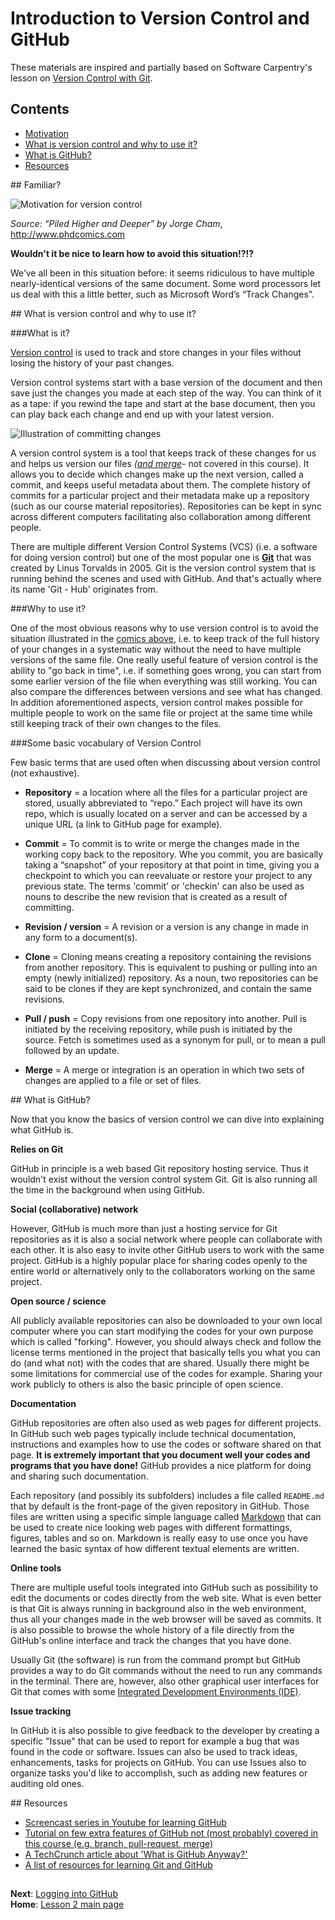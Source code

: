 # Introduction to Version Control and GitHub

These materials are inspired and partially based on Software Carpentry's lesson on [Version Control with Git](http://swcarpentry.github.io/git-novice/). 

## Contents

- [Motivation](#motivation)
- [What is version control and why to use it?](#vcs-idea)
- [What is GitHub?](#GitHub)
- [Resources](#resources)

##<a name='motivation'></a> Familiar?  

![Motivation for version control](../img/version_control_motivation_comics.png)

_Source: “Piled Higher and Deeper” by Jorge Cham_, http://www.phdcomics.com 

**Wouldn't it be nice to learn how to avoid this situation!?!?**

We’ve all been in this situation before: it seems ridiculous to have multiple nearly-identical versions of the same document. 
Some word processors let us deal with this a little better, such as Microsoft Word’s “Track Changes”.

##<a name='vcs-idea'></a> What is version control and why to use it?

###What is it?

[Version control](https://en.wikipedia.org/wiki/Version_control) is used to track and store changes in your files without losing the history of your past changes. 

Version control systems start with a base version of the document and then save just the changes you made at each step 
of the way. You can think of it as a tape: if you rewind the tape and start at the base document, then you can play back 
each change and end up with your latest version.

![Illustration of committing changes](../img/play-changes.PNG)

A version control system is a tool that keeps track of these changes for us and helps us version our files 
_([and merge](https://en.wikipedia.org/wiki/Merge_(version_control) )_- not covered in this course). 
It allows you to decide which changes make up the next version, called a commit, and keeps useful metadata about them. 
The complete history of commits for a particular project and their metadata make up a repository (such as our course material repositories). 
Repositories can be kept in sync across different computers facilitating also collaboration among different people.

There are multiple different Version Control Systems (VCS) (i.e. a software for doing version control) but one of the most popular one is **[Git](https://en.wikipedia.org/wiki/Git_(software) )**
that was created by Linus Torvalds in 2005. Git is the version control system that is running behind the scenes and used with GitHub. And that's actually where its
name 'Git - Hub' originates from. 

###Why to use it?

One of the most obvious reasons why to use version control is to avoid the situation illustrated in the [comics above](#motivation), i.e. to keep track of the full 
history of your changes in a systematic way without the need to have multiple versions of the same file. One really useful feature of version control is the 
ability to "go back in time", i.e. if something goes wrong, you can start from some earlier version of the file when everything was still working. You can also compare
the differences between versions and see what has changed. In addition aforementioned aspects, version control makes possible for multiple people to
work on the same file or project at the same time while still keeping track of their own changes to the files. 
 
###Some basic vocabulary of Version Control

Few basic terms that are used often when discussing about version control (not exhaustive).  

 - **Repository** = a location where all the files for a particular project are stored, usually abbreviated to “repo.” 
 Each project will have its own repo, which is usually located on a server and can be accessed by a unique URL (a link to GitHub page for example).
 
 - **Commit** = To commit is to write or merge the changes made in the working copy back to the repository. Whe you commit, you are basically taking a “snapshot”
  of your repository at that point in time, giving you a checkpoint to which you can reevaluate or restore your project to any previous state.
  The terms 'commit' or 'checkin' can also be used as nouns to describe the new revision that is created as a result of committing.
 
 - **Revision / version** = A revision or a version is any change in made in any form to a document(s). 
  
 - **Clone** = Cloning means creating a repository containing the revisions from another repository. This is equivalent to pushing or pulling 
 into an empty (newly initialized) repository. As a noun, two repositories can be said to be clones if they are kept synchronized, and contain the same revisions.
 
 - **Pull / push** = Copy revisions from one repository into another. Pull is initiated by the receiving repository, while push is initiated by the source. 
 Fetch is sometimes used as a synonym for pull, or to mean a pull followed by an update.
 
 - **Merge** = A merge or integration is an operation in which two sets of changes are applied to a file or set of files.

##<a name="GitHub"></a> What is GitHub?

Now that you know the basics of version control we can dive into explaining what GitHub is.

**Relies on Git**

GitHub in principle is a web based Git repository hosting service. Thus it
wouldn't exist without the version control system Git. Git is also running all the time in the background when using GitHub. 

**Social (collaborative) network**

However, GitHub is much more than just a hosting service for Git repositories as it is also a social network
where people can collaborate with each other. It is also easy to invite other GitHub users to work with the same project.
GitHub is a highly popular place for sharing codes openly to the entire world or alternatively 
only to the collaborators working on the same project. 

**Open source / science**

All publicly available repositories can also be downloaded to your own local computer where you can 
start modifying the codes for your own purpose which is called "forking". However, you should always check and follow the license terms mentioned in the 
project that basically tells you what you can do (and what not) with the codes that are shared. Usually there might be some limitations for commercial use of the codes
for example. Sharing your work publicly to others is also the basic principle of open science.

**Documentation**

GitHub repositories are often also used as web pages for different projects. In GitHub such web pages typically include technical documentation, 
instructions and examples how to use the codes or software shared on that page. **It is extremely important that you document well your codes and programs that you
have done!** GitHub provides a nice platform for doing and sharing such documentation.  

Each repository (and possibly its subfolders) includes a file called `README.md` that by default is 
the front-page of the given repository in GitHub. Those files are written using a specific simple language called 
[Markdown](https://daringfireball.net/projects/markdown/) that can be used to create nice looking web pages with different formattings, figures, tables and so on. 
Markdown is really easy to use once you have learned the basic syntax of how different textual elements are written.  
 
**Online tools**
 
There are multiple useful tools integrated into GitHub such as possibility to edit the documents or codes directly from the web site. 
What is even better is that Git is always running in background also in the web environment, thus all your changes made in the web browser 
will be saved as commits. It is also possible to browse the whole history of a file directly from the GitHub's online interface and track the changes that you have done. 

Usually Git (the software) is run from the command prompt but GitHub provides a way to do Git commands 
without the need to run any commands in the terminal. There are, however, also other graphical user interfaces for Git that comes with 
some [Integrated Development Environments (IDE)](https://en.wikipedia.org/wiki/Integrated_development_environment). 
  
**Issue tracking**

In GitHub it is also possible to give feedback to the developer by creating a specific "Issue" that can be used to report for example a bug that was found in the code or software.
Issues can also be used to track ideas, enhancements, tasks for projects on GitHub. You can use Issues also to organize tasks you'd like to accomplish, 
such as adding new features or auditing old ones.

##<a name='resources'></a> Resources

- [Screencast series in Youtube for learning GitHub](https://www.youtube.com/playlist?list=PL4Q4HssKcxYsTuqUUvEHJ8XxOVOHTSmle) 
- [Tutorial on few extra features of GitHub not (most probably) covered in this course (e.g. branch, pull-request, merge)](https://guides.github.com/activities/hello-world/)
- [A TechCrunch article about 'What is GitHub Anyway?'](https://techcrunch.com/2012/07/14/what-exactly-is-github-anyway/)
- [A list of resources for learning Git and GitHub](https://help.github.com/articles/good-resources-for-learning-git-and-github/)

## 
**Next**: [Logging into GitHub](log-in-GitHub.md)<br/>
**Home**: [Lesson 2 main page](https://github.com/Python-for-geo-people/Lesson-2-Data-types-Lists)<br/>
